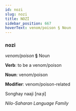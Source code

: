 ```yaml
---
id: nozi
slug: nozi
title: NOZİ
sidebar_position: 667
hoverText: venom/poison § Noun
---
```


### nozi

*venom/poison* **§** Noun

**Verb**: to be a venom/poison

**Noun**: venom/poison

**Modifier**: venom/poison-related

Songhay naaji [naːɟi]

*Nilo-Saharan Language Family*